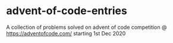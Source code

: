 # advent-of-code-entries
A collection of problems solved on advent of code competition @ https://adventofcode.com/ starting 1st Dec 2020
